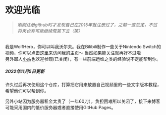 # 欢迎光临
>*刚刚注册github时才发现自己在2015年就注册过了，之前一直荒芜，不过将来也有可能继续荒芜下去（笑）*
<br>
我是WolfHero，你可以叫我沃尔夫。我在Bilibili制作一些关于Nintendo Switch的视频，你可以点击<a href="https://space.bilibili.com/12256286" target="_blank">这里</a>来访问我的主页～
当然如果能关注就再好不过啦
<br>
另外鄙人<a href="https://www.wolfhero.top" target="_blank">小站</a>也欢迎参观(已关闭），有一些前端运维之类的经验说不定能帮到你。

##### 2022年11月5日更新
许久过后再次使用这个仓库，打算把它用来放置自己视频里的一些文字版本教程，希望他们可以帮到你。

另外小站因为服务器租金太贵了（一年60刀），负担困难所以关闭了，接下来博客可能采用国内的低价服务器或者直接使用GitHub Pages。
